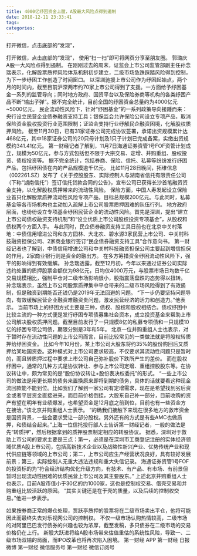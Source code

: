 ```yaml
---
title: 4000亿纾困资金上膛，A股最大风险点得到遏制
date: 2018-12-11 23:33:41
tags: 
categories: 
---
```

打开微信，点击底部的“发现”，
<!-- more -->
打开微信，点击底部的“发现”，
使用“扫一扫”即可将网页分享至朋友圈。
郭璐庆
A股一大风险点得到遏制。
在刚刚过去的周末，证监会上市公司监管部副主任孙念瑞表示，化解股票质押风险体系机制初步建立，二级市场急跌踩踏风险得到控制，为下一步纾困工作创造了时间窗口。
以深圳驰援上市公司作为纾困起始点，两个月的时间内，截至目前沪深两市约70家上市公司得到了支援。一方面给予纾困基金一系列的监管导向；同时地方政府、国资平台以及保险券商等机构的各类纾困产品不断“输出子弹”。据不完全统计，目前全国的纾困资金总量约为4000亿元~5000亿元。
民企流动性风险下，针对“纾困基金”的一系列政策导向接踵而来：央行设立民营企业债券融资支持工具；银保监会允许保险公司设立专项产品，取消保险资金股权投资行业范围限制；证监会支持行业纾解民企融资困境，化解股权质押风险。
截至11月30日，已有31家证券公司完成协议签署，承诺出资规模累计达468亿元，其中18家证券公司的20只母计划及1只子计划已完成备案，实缴出资规模约341.41亿元。
第一财经记者了解到，11月7日海通证券资管1号FOF资管计划成立，规模为50亿元，参与方式包括但不限于大宗交易、定增、并购重组、股权投资、债权投资等。
据不完全统计，包括券商、保险、信托、私募等纷纷发行纾困产品，包括纾困债在内的产品规模逾千亿元。
比如11月28日晚间，拓维信息（002261.SZ）发布了《关于控股股东、实际控制人与湖南省信托有限责任公司（下称“湖南信托”）签订信托贷款合同的公告》，宣布公司已获得长沙首笔融资资金支持，以化解股权质押带来的流动性风险。
保险方面，中国人寿发起设立保险业首只化解股票质押流动性风险专项产品，目标总规模200亿元。与此同时，私募基金等各市场机构也主动加入疏解上市公司股票质押困难的队伍行列。
地方政府层面，也纷纷设立专项基金纾困民营企业的流动性风险。首先是深圳，提出“建立上市公司债权融资支持机制”和“设立优质上市公司股权投资专项基金”，从股权和债权两个方面入手。
与此同时，民企债券融资支持工具日前也在北京中关村落地：中债信用增进公司和东方园林、大北农、碧水源3家民营上市公司、中关村科技融资担保公司、2家商业银行签订“民企债券融资支持工具”合作意向书。
第一财经记者也了解到，中债信用增进公司和中关村科技融资担保公司主要起到增信担保的作用，2家商业银行则是资金的融出方。
在多方筹措资金纾困流动性风险下，强平的影响得到有效缓解。
孙念瑞透露，截至12月初，今年以来通过证券公司实际违约处置的质押股票金额仅为98亿元，日均仅4000万元，与股票市场日均数千亿交易规模相比，强制平仓对二级市场影响很小，股指震荡盘跌的态势得以扭转。
孙念瑞表示，虽然上市公司股票质押集中平仓带来的二级市场风险得到了有效遏制，但是融资到期能否还钱仍是2019年无法回避的问题。
“下一步仍要坚持问题导向，有效缓解民营企业融资难融资贵问题，激发民营经济的活力和创造力。”他表示。
当前市场上的纾困方式主要是三种，债权、股权和股权相结合。债权纾困中比较主流的一种方式便是发行纾困专项债募集社会资本，成立投资基金来帮助上市公司解决股权质押问题。截至目前发行了一只规模8亿的私募专项债和一只规模10亿的纾困专项公司债，期限分别是3年和5年。
北京一位并购重组人士也表示，对于暂时存在流动性问题的上市公司而言，目前比较常见的一类做法就是将股权转质押给纾困资金。
比如今年10月份，某上市公司大股东将约35%的股份购回后又质押给某地国资委。这种模式对上市公司要求较高，不仅要求其流动性问题只是暂时的，而且转质押过程中要求上市公司自己弥补股价下跌所产生的差价。
而在股权纾困中，通常的几种方式是协议转让、参与上市公司定增、重组控股股东等。在协议转让中，颇为常见的是“股份协议转让+股份表决权委托”的形式。
“一些上市公司的做法是用更长期的债务来置换原来即将到期的债务，具体的话就要看这种现金流回款能不能到位。比如我们了解到一家公司有定增需求，现在是希望找到劣后资金或者平层资金直接进来，而目前价格倒挂，大股东自己补一部分，目前收购的资产有望在明年有业绩爆发，也希望资金是12月底之前到位，目前也有一些资金方在接洽。”该北京并购重组人士表示。
“的确我们接触下来现在很多地方的救市资金是国资背景，一些会要求受让一部分股权。另外还有的方式是有些AMC也做质押，和债结合起来。”上海一位信托投行部人士告诉第一财经记者，一般的做法是先“转质押”，然后根据拿到的质押股票制定相应的转股协议。
据悉，深圳对于救助上市公司的要求主要是三点：第一，必须是在深圳市工商登记注册的实体经济领域优质A股上市公司，包括高新技术企业以及战略性新兴产业、优势传统产业和现代供应链等领域的上市公司；第二，上市公司应生产经营状况良好，具有较好发展前景；第三，实际控制人无重大违法违规和重大失信记录。
海通证券资管1号FOF的投资标的为“符合经济结构优化升级方向，有技术、有产品、有市场、有前景但暂时出现流动性困难的优质民营上市公司及其主要股东。”
上述北京并购重组人士也表示，目前A股市值小于30亿的约1000家，这也是控制权交易、借壳交易和并购重组比较活跃的原因。
“其实关键还是在于壳的质量，以及后续的控制权交易。”他进一步表示。
 
 
如果按券商正常的爆仓处理，贾跃亭质押的股票将在二级市场卖出平仓，他将可能因此而最终失去对乐视网公司的控制权。
不仅一级市场认购热情较高，二级市场的对阿里巴巴发行债券的兴趣也较为浓厚，截至发稿，多只债券在二级市场的交易价格仍在上行。
新股大跃进将给A股市场带来估值重估的系统性风险，导致一、二级市场双输的局面，而IPO改革也将再次陷入困境。
第一财经
APP
第一财经
日报微博
第一财经
微信服务号
第一财经
微信订阅号
